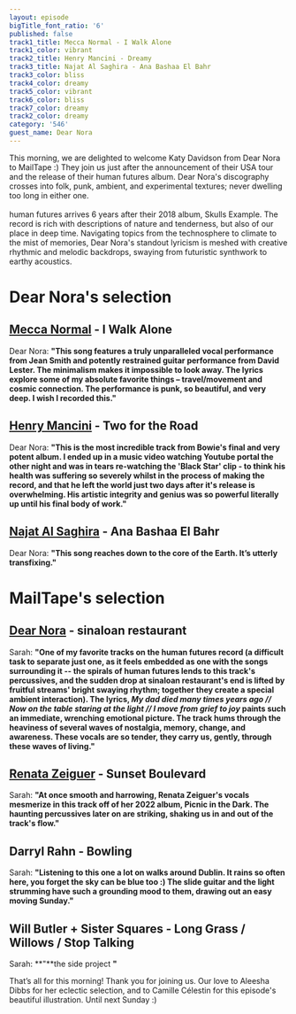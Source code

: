 ```yaml
---
layout: episode
bigTitle_font_ratio: '6'
published: false
track1_title: Mecca Normal - I Walk Alone
track1_color: vibrant
track2_title: Henry Mancini - Dreamy
track3_title: Najat Al Saghira - Ana Bashaa El Bahr
track3_color: bliss
track4_color: dreamy
track5_color: vibrant
track6_color: bliss
track7_color: dreamy
track2_color: dreamy
category: '546'
guest_name: Dear Nora
---
```

<p id="introduction">
	This morning, we are delighted to welcome Katy Davidson from Dear Nora to MailTape :) They join us just after the announcement of their USA tour and the release of their human futures album. Dear Nora's discography crosses into folk, punk, ambient, and experimental textures; never dwelling too long in either one. 
	<br><br>
  human futures arrives 6 years after their 2018 album, Skulls Example. The record is rich with descriptions of nature and tenderness, but also of our place in deep time. Navigating topics from the technosphere to climate to the mist of memories, Dear Nora's standout lyricism is meshed with creative rhythmic and melodic backdrops, swaying from futuristic synthwork to earthy acoustics. 
</p>

# Dear Nora's selection

## [Mecca Normal](https://www.solseppy.world/test) - I Walk Alone

Dear Nora: **"**This song features a truly unparalleled vocal performance from Jean Smith and potently restrained guitar performance from David Lester. The minimalism makes it impossible to look away. The lyrics explore some of my absolute favorite things – travel/movement and cosmic connection. The performance is punk, so beautiful, and very deep. I wish I recorded this.**"**

## [Henry Mancini](https://www.davidbowie.com/news) - Two for the Road

Dear Nora: **"**This is the most incredible track from Bowie's final and very potent album. I ended up in a music video watching Youtube portal the other night and was in tears re-watching the 'Black Star' clip - to think his health was suffering so severely whilst in the process of making the record, and that he left the world just two days after it's release is overwhelming. His artistic integrity and genius was so powerful literally up until his final body of work.**"**

## [Najat Al Saghira](https://laurajeanmusic.bandcamp.com/) - Ana Bashaa El Bahr

Dear Nora: **"**This song reaches down to the core of the Earth. It’s utterly transfixing.**"**

# MailTape's selection

## [Dear Nora](https://www.instagram.com/aleeshadibbs/?hl=en-gb) - sinaloan restaurant
Sarah: **"**One of my favorite tracks on the human futures record (a difficult task to separate just one, as it feels embedded as one with the songs surrounding it -- the spirals of human futures lends to this track's percussives, and the sudden drop at sinaloan restaurant's end is lifted by fruitful streams' bright swaying rhythm; together they create a special ambient interaction). The lyrics, _My dad died many times years ago // Now on the table staring at the light // I move from grief to joy_ paints such an immediate, wrenching emotional picture. The track hums through the heaviness of several waves of nostalgia, memory, change, and awareness. These vocals are so tender, they carry us, gently, through these waves of living.**"**

## [Renata Zeiguer](https://www.instagram.com/aleeshadibbs/?hl=en-gb) - Sunset Boulevard

Sarah: **"**At once smooth and harrowing, Renata Zeiguer's vocals mesmerize in this track off of her 2022 album, Picnic in the Dark. The haunting percussives later on are striking, shaking us in and out of the track's flow.**"**

## Darryl Rahn - Bowling

Sarah: **"**Listening to this one a lot on walks around Dublin. It rains so often here, you forget the sky can be blue too :) The slide guitar and the light strumming have such a grounding mood to them, drawing out an easy moving Sunday.**"**

## Will Butler + Sister Squares - Long Grass / Willows / Stop Talking

Sarah: **"**the side project **"**

<p id="outroduction">That’s all for this morning! Thank you for joining us. Our love to Aleesha Dibbs for her eclectic selection, and to Camille Célestin for this episode's beautiful illustration. Until next Sunday :)</p>
